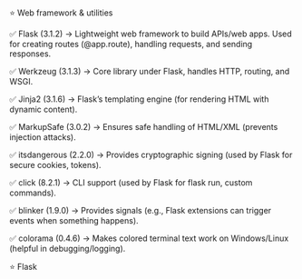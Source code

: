 <!-- FOOD RECIPE RECOMMENDATION SYSTEM -->

⭐ Web framework & utilities

✅ Flask (3.1.2) → Lightweight web framework to build APIs/web apps. Used for creating routes (@app.route), handling requests, and sending responses.

✅ Werkzeug (3.1.3) → Core library under Flask, handles HTTP, routing, and WSGI.

✅ Jinja2 (3.1.6) → Flask’s templating engine (for rendering HTML with dynamic content).

✅ MarkupSafe (3.0.2) → Ensures safe handling of HTML/XML (prevents injection attacks).

✅ itsdangerous (2.2.0) → Provides cryptographic signing (used by Flask for secure cookies, tokens).

✅ click (8.2.1) → CLI support (used by Flask for flask run, custom commands).

✅ blinker (1.9.0) → Provides signals (e.g., Flask extensions can trigger events when something happens).

✅ colorama (0.4.6) → Makes colored terminal text work on Windows/Linux (helpful in debugging/logging).

⭐ Flask 